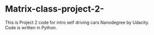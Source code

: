 # Matrix-class-project-2-
This is Project 2 code for intro self driving cars Nanodegree by Udacity.  Code is written in Python.
